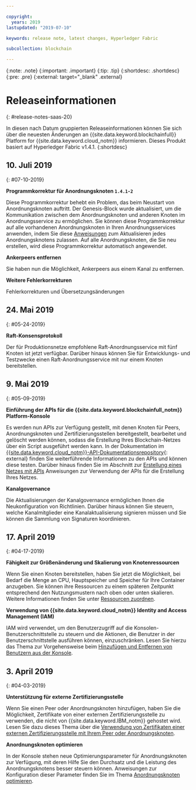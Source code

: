 ```yaml
---

copyright:
  years: 2019
lastupdated: "2019-07-10"

keywords: release note, latest changes, Hyperledger Fabric

subcollection: blockchain

---
```


{:note: .note}
{:important: .important}
{:tip: .tip}
{:shortdesc: .shortdesc}
{:pre: .pre}
{:external: target="_blank" .external}

# Releaseinformationen
{: #release-notes-saas-20}

In diesen nach Datum gruppierten Releaseinformationen können Sie sich über die neuesten Änderungen an {{site.data.keyword.blockchainfull}} Platform for {{site.data.keyword.cloud_notm}} informieren. Dieses Produkt basiert auf Hyperledger Fabric v1.4.1.
{:shortdesc}

## 10. Juli 2019
{: #07-10-2019}

**Programmkorrektur für Anordnungsknoten `1.4.1-2`**  

Diese Programmkorrektur behebt ein Problem, das beim Neustart von Anordnungsknoten auftritt. Der Genesis-Block wurde aktualisiert, um die Kommunikation zwischen dem Anordnungsknoten und anderen Knoten im Anordnungsservice zu ermöglichen. Sie können diese Programmkorrektur auf alle vorhandenen Anordnungsknoten in Ihren Anordnungsservices anwenden, indem Sie diese [Anweisungen](/docs/services/blockchain?topic=blockchain-ibp-console-manage-console#ibp-console-manage-patch) zum Aktualisieren jedes Anordnungsknotens zulassen. Auf alle Anordnungsknoten, die Sie neu erstellen, wird diese Programmkorrektur automatisch angewendet.

**Ankerpeers entfernen**  

Sie haben nun die Möglichkeit, Ankerpeers aus einem Kanal zu entfernen.

**Weitere Fehlerkorrekturen**  

Fehlerkorrekturen und Übersetzungsänderungen

## 24. Mai 2019
{: #05-24-2019}

**Raft-Konsensprotokoll**  

Der für Produktionsnetze empfohlene Raft-Anordnungsservice mit fünf Knoten ist jetzt verfügbar. Darüber hinaus können Sie für Entwicklungs- und Testzwecke einen Raft-Anordnungsservice mit nur einem Knoten bereitstellen.

## 9. Mai 2019
{: #05-09-2019}

**Einführung der APIs für die {{site.data.keyword.blockchainfull_notm}} Platform-Konsole**

Es werden nun APIs zur Verfügung gestellt, mit denen Knoten für Peers, Anordnungsknoten und Zertifizierungsstellen bereitgestellt, bearbeitet und gelöscht werden können, sodass die Erstellung Ihres Blockchain-Netzes über ein Script ausgeführt werden kann. In der Dokumentation im [{{site.data.keyword.cloud_notm}}-API-Dokumentationsrepository](/apidocs/blockchain#introduction){: external} finden Sie weiterführende Informationen zu den APIs und können diese testen. Darüber hinaus finden Sie im Abschnitt zur [Erstellung eines Netzes mit APIs](/docs/services/blockchain?topic=blockchain-ibp-v2-apis) Anweisungen zur Verwendung der APIs für die Erstellung Ihres Netzes.  

**Kanalgovernance**  

Die Aktualisierungen der Kanalgovernance ermöglichen Ihnen die Neukonfiguration von Richtlinien. Darüber hinaus können Sie steuern, welche Kanalmitglieder eine Kanalaktualisierung signieren müssen und Sie können die Sammlung von Signaturen koordinieren.

## 17. April 2019
{: #04-17-2019}

**Fähigkeit zur Größenänderung und Skalierung von Knotenressourcen**  

Wenn Sie einen Knoten bereitstellen, haben Sie jetzt die Möglichkeit, bei Bedarf die Menge an CPU, Hauptspeicher und Speicher für Ihre Container anzugeben. Sie können ihre Ressourcen zu einem späteren Zeitpunkt entsprechend den Nutzungsmustern nach oben oder unten skalieren. Weitere Informationen finden Sie unter [Ressourcen zuordnen](/docs/services/blockchain?topic=blockchain-ibp-console-govern#ibp-console-govern-allocate-resources).

**Verwendung von {{site.data.keyword.cloud_notm}} Identity and Access Management (IAM)**  

IAM wird verwendet, um den Benutzerzugriff auf die Konsolen-Benutzerschnittstelle zu steuern und die Aktionen, die Benutzer in der Benutzerschnittstelle ausführen können, einzuschränken.  Lesen Sie hierzu das Thema zur Vorgehensweise beim [Hinzufügen und Entfernen von Benutzern aus der Konsole](/docs/services/blockchain?topic=blockchain-ibp-console-manage-console#ibp-console-manage-console-add-remove).

## 3. April 2019
{: #04-03-2019}

**Unterstützung für externe Zertifizierungsstelle**

Wenn Sie einen Peer oder Anordnungsknoten hinzufügen, haben Sie die Möglichkeit, Zertifikate von einer externen Zertifizierungsstelle zu verwenden, die nicht von {{site.data.keyword.IBM_notm}} gehostet wird. Lesen Sie dazu dieses Thema über die [Verwendung von Zertifikaten einer externen Zertifizierungsstelle mit Ihrem Peer oder Anordnungsknoten](/docs/services/blockchain?topic=blockchain-ibp-console-build-network#ibp-console-build-network-third-party-ca).

**Anordnungsknoten optimieren**

In der Konsole stehen neue Optimierungsparameter für Anordnungsknoten zur Verfügung, mit deren Hilfe Sie den Durchsatz und die Leistung des Anordnungsknotens besser steuern können. Anweisungen zur Konfiguration dieser Parameter finden Sie im Thema [Anordnungsknoten optimieren](/docs/services/blockchain?topic=blockchain-ibp-console-govern#ibp-console-govern-orderer-tuning).
